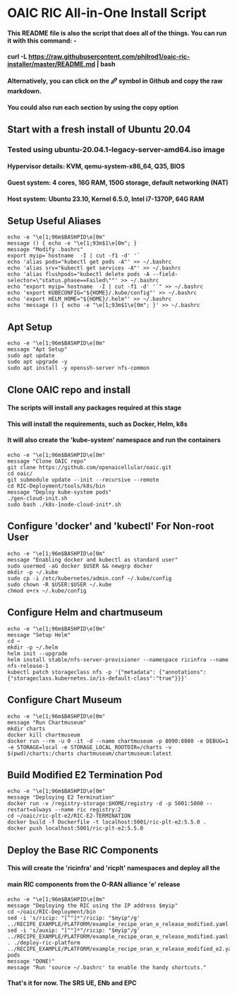 # OAIC RIC All-in-One Install Script
#### This README file is also the script that does all of the things.  You can run it with this command: -
#### curl -L https://raw.githubusercontent.com/philrod1/oaic-ric-installer/master/README.md | bash
#### Alternatively, you can click on the 🖉 symbol in Github and copy the raw markdown.
#### You could also run each section by using the copy option

## Start with a fresh install of Ubuntu 20.04
### Tested using ubuntu-20.04.1-legacy-server-amd64.iso image
#### Hypervisor details: KVM, qemu-system-x86_64, Q35, BIOS
#### Guest system: 4 cores, 16G RAM, 150G storage, default networking (NAT)
#### Host system: Ubuntu 23.10, Kernel 6.5.0, Intel i7-1370P, 64G RAM


## Setup Useful Aliases

    echo -e "\e[1;96m$BASHPID\e[0m"
    message () { echo -e "\e[1;93m$1\e[0m"; }
    message "Modify .bashrc"
    export myip=`hostname  -I | cut -f1 -d' '`
    echo 'alias pods="kubectl get pods -A"' >> ~/.bashrc
    echo 'alias srv="kubectl get services -A"' >> ~/.bashrc
    echo 'alias flushpods="kubectl delete pods -A --field-selector=\"status.phase==Failed\""' >> ~/.bashrc
    echo "export myip=`hostname  -I | cut -f1 -d' '`" >> ~/.bashrc
    echo 'export KUBECONFIG="${HOME}/.kube/config"' >> ~/.bashrc
    echo 'export HELM_HOME="${HOME}/.helm"' >> ~/.bashrc
    echo 'message () { echo -e "\e[1;93m$1\e[0m"; }' >> ~/.bashrc


## Apt Setup

    echo -e "\e[1;96m$BASHPID\e[0m"
    message "Apt Setup"
    sudo apt update
    sudo apt upgrade -y
    sudo apt install -y openssh-server nfs-common


## Clone OAIC repo and install
#### The scripts will install any packages required at this stage
#### This will install the requirements, such as Docker, Helm, k8s
#### It will also create the 'kube-system' namespace and run the containers

    echo -e "\e[1;96m$BASHPID\e[0m"
    message "Clone OAIC repo"
    git clone https://github.com/openaicellular/oaic.git
    cd oaic/
    git submodule update --init --recursive --remote
    cd RIC-Deployment/tools/k8s/bin
    message "Deploy kube-system pods"
    ./gen-cloud-init.sh
    sudo bash ./k8s-1node-cloud-init*.sh


## Configure 'docker' and 'kubectl' For Non-root User 

    echo -e "\e[1;96m$BASHPID\e[0m"
    message "Enabling docker and kubectl as standard user"
    sudo usermod -aG docker $USER && newgrp docker
    mkdir -p ~/.kube
    sudo cp -i /etc/kubernetes/admin.conf ~/.kube/config
    sudo chown -R $USER:$USER ~/.kube
    chmod o+rx ~/.kube/config


## Configure Helm and chartmuseum

    echo -e "\e[1;96m$BASHPID\e[0m"
    message "Setup Helm"
    cd ~
    mkdir -p ~/.helm
    helm init --upgrade
    helm install stable/nfs-server-provisioner --namespace ricinfra --name nfs-release-1
    kubectl patch storageclass nfs -p '{"metadata": {"annotations":{"storageclass.kubernetes.io/is-default-class":"true"}}}'


## Configure Chart Museum

    echo -e "\e[1;96m$BASHPID\e[0m"
    message "Run Chartmuseum"
    mkdir charts
    docker kill chartmuseum
    docker run --rm -u 0 -it -d --name chartmuseum -p 8090:8080 -e DEBUG=1 -e STORAGE=local -e STORAGE_LOCAL_ROOTDIR=/charts -v $(pwd)/charts:/charts chartmuseum/chartmuseum:latest


## Build Modified E2 Termination Pod

    echo -e "\e[1;96m$BASHPID\e[0m"
    message "Deploying E2 Termination"
    docker run -v /registry-storage:$HOME/registry -d -p 5001:5000 --restart=always --name ric registry:2
    cd ~/oaic/ric-plt-e2/RIC-E2-TERMINATION
    docker build -f Dockerfile -t localhost:5001/ric-plt-e2:5.5.0 .
    docker push localhost:5001/ric-plt-e2:5.5.0


## Deploy the Base RIC Components
#### This will create the 'ricinfra' and 'ricplt' namespaces and deploy all the
#### main RIC components from the O-RAN alliance 'e' release

    echo -e "\e[1;96m$BASHPID\e[0m"
    message "Deploying the RIC using the IP address $myip"
    cd ~/oaic/RIC-Deployment/bin
    sed -i 's/ricip: "[^"]*"/ricip: "$myip"/g' ../RECIPE_EXAMPLE/PLATFORM/example_recipe_oran_e_release_modified.yaml
    sed -i 's/auxip: "[^"]*"/ricip: "$myip"/g' ../RECIPE_EXAMPLE/PLATFORM/example_recipe_oran_e_release_modified.yaml
    . ./deploy-ric-platform ../RECIPE_EXAMPLE/PLATFORM/example_recipe_oran_e_release_modified_e2.yaml
    pods
    message "DONE!"
    message "Run 'source ~/.bashrc' to enable the handy shortcuts."

#### That's it for now.  The SRS UE, ENb and EPC 